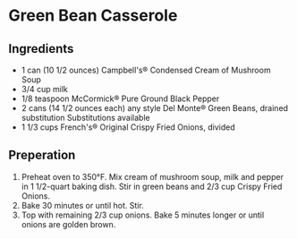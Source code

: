 # Green Bean Casserole

## Ingredients
* 1 can (10 1/2 ounces) Campbell's® Condensed Cream of Mushroom Soup
* 3/4 cup milk
* 1/8 teaspoon McCormick® Pure Ground Black Pepper
* 2 cans (14 1/2 ounces each) any style Del Monte® Green Beans, drained substitution Substitutions available
* 1 1/3 cups French's® Original Crispy Fried Onions, divided

## Preperation
1. Preheat oven to 350°F. Mix cream of mushroom soup, milk and pepper in 1 1/2-quart baking dish. Stir in green beans and 2/3 cup Crispy Fried Onions.
1. Bake 30 minutes or until hot. Stir.
1. Top with remaining 2/3 cup onions. Bake 5 minutes longer or until onions are golden brown.